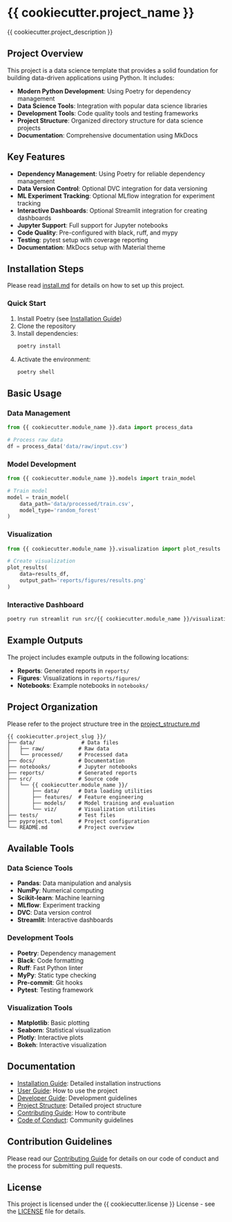 # {{ cookiecutter.project_name }}

{{ cookiecutter.project_description }}

## Project Overview

This project is a data science template that provides a solid foundation for building data-driven applications using Python. It includes:

- **Modern Python Development**: Using Poetry for dependency management
- **Data Science Tools**: Integration with popular data science libraries
- **Development Tools**: Code quality tools and testing frameworks
- **Project Structure**: Organized directory structure for data science projects
- **Documentation**: Comprehensive documentation using MkDocs

## Key Features

- **Dependency Management**: Using Poetry for reliable dependency management
- **Data Version Control**: Optional DVC integration for data versioning
- **ML Experiment Tracking**: Optional MLflow integration for experiment tracking
- **Interactive Dashboards**: Optional Streamlit integration for creating dashboards
- **Jupyter Support**: Full support for Jupyter notebooks
- **Code Quality**: Pre-configured with black, ruff, and mypy
- **Testing**: pytest setup with coverage reporting
- **Documentation**: MkDocs setup with Material theme

## Installation Steps

Please read [install.md](docs/install.md) for details on how to set up this project.

### Quick Start

1. Install Poetry (see [Installation Guide](docs/install.md))
2. Clone the repository
3. Install dependencies:
   ```bash
   poetry install
   ```
4. Activate the environment:
   ```bash
   poetry shell
   ```

## Basic Usage

### Data Management

```python
from {{ cookiecutter.module_name }}.data import process_data

# Process raw data
df = process_data('data/raw/input.csv')
```

### Model Development

```python
from {{ cookiecutter.module_name }}.models import train_model

# Train model
model = train_model(
    data_path='data/processed/train.csv',
    model_type='random_forest'
)
```

### Visualization

```python
from {{ cookiecutter.module_name }}.visualization import plot_results

# Create visualization
plot_results(
    data=results_df,
    output_path='reports/figures/results.png'
)
```

### Interactive Dashboard

```bash
poetry run streamlit run src/{{ cookiecutter.module_name }}/visualization/dashboard.py
```

## Example Outputs

The project includes example outputs in the following locations:

- **Reports**: Generated reports in `reports/`
- **Figures**: Visualizations in `reports/figures/`
- **Notebooks**: Example notebooks in `notebooks/`

## Project Organization

Please refer to the project structure tree in the [project_structure.md](docs/project_structure.md)

```
{{ cookiecutter.project_slug }}/
├── data/               # Data files
│   ├── raw/           # Raw data
│   └── processed/     # Processed data
├── docs/              # Documentation
├── notebooks/         # Jupyter notebooks
├── reports/           # Generated reports
├── src/               # Source code
│   └── {{ cookiecutter.module_name }}/
│       ├── data/      # Data loading utilities
│       ├── features/  # Feature engineering
│       ├── models/    # Model training and evaluation
│       └── viz/       # Visualization utilities
├── tests/             # Test files
├── pyproject.toml     # Project configuration
└── README.md          # Project overview
```

## Available Tools

### Data Science Tools
- **Pandas**: Data manipulation and analysis
- **NumPy**: Numerical computing
- **Scikit-learn**: Machine learning
- **MLflow**: Experiment tracking
- **DVC**: Data version control
- **Streamlit**: Interactive dashboards

### Development Tools
- **Poetry**: Dependency management
- **Black**: Code formatting
- **Ruff**: Fast Python linter
- **MyPy**: Static type checking
- **Pre-commit**: Git hooks
- **Pytest**: Testing framework

### Visualization Tools
- **Matplotlib**: Basic plotting
- **Seaborn**: Statistical visualization
- **Plotly**: Interactive plots
- **Bokeh**: Interactive visualization

## Documentation

- [Installation Guide](docs/install.md): Detailed installation instructions
- [User Guide](docs/user_guide.md): How to use the project
- [Developer Guide](docs/developer_guide.md): Development guidelines
- [Project Structure](docs/project_structure.md): Detailed project structure
- [Contributing Guide](docs/contributing.md): How to contribute
- [Code of Conduct](docs/code_of_conduct.md): Community guidelines

## Contribution Guidelines

Please read our [Contributing Guide](docs/contributing.md) for details on our code of conduct and the process for submitting pull requests.

## License

This project is licensed under the {{ cookiecutter.license }} License - see the [LICENSE](LICENSE) file for details.